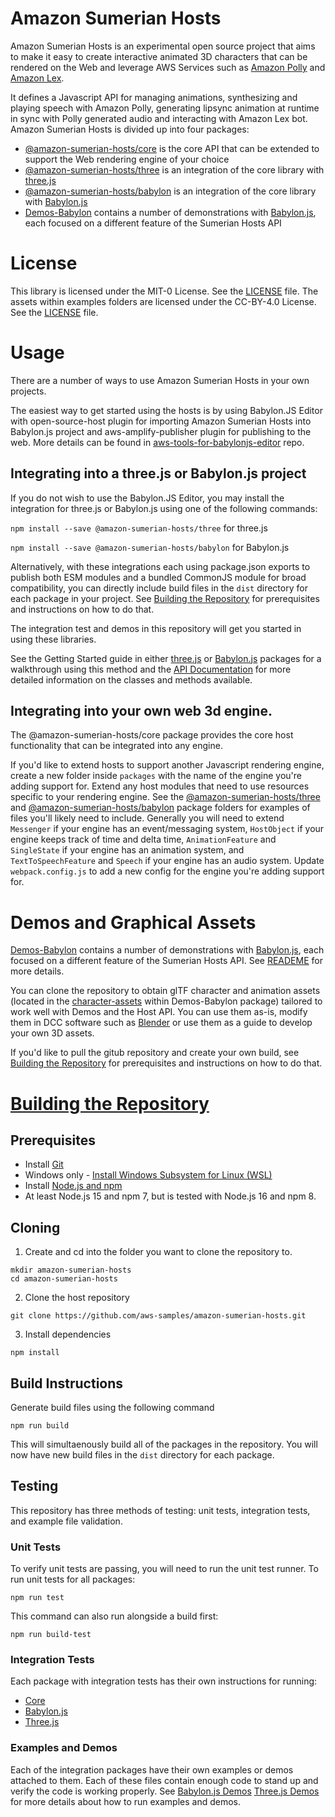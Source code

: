 # Amazon Sumerian Hosts

Amazon Sumerian Hosts is an experimental open source project that aims to make it easy to create interactive animated 3D characters that can be rendered on the Web and leverage AWS Services such as [Amazon Polly](https://aws.amazon.com/polly/) and [Amazon Lex](https://aws.amazon.com/lex/). 

It defines a Javascript API for managing animations, synthesizing and playing speech with Amazon Polly, generating lipsync animation at runtime in sync with Polly generated audio and interacting with Amazon Lex bot. Amazon Sumerian Hosts is divided up into four packages:
* [@amazon-sumerian-hosts/core](packages/amazon-sumerian-hosts-core) is the core API that can be extended to support the Web rendering engine of your choice
* [@amazon-sumerian-hosts/three](packages/amazon-sumerian-hosts-three) is an integration of the core library with [three.js](https://threejs.org/)
* [@amazon-sumerian-hosts/babylon](packages/amazon-sumerian-hosts-babylon) is an integration of the core library with [Babylon.js](https://www.babylonjs.com/)
* [Demos-Babylon](packages/demos-babylon) contains a number of demonstrations with [Babylon.js](https://www.babylonjs.com/), each focused on a different feature of the Sumerian Hosts API 


# License

This library is licensed under the MIT-0 License. See the [LICENSE](LICENSE) file. The assets within examples folders are licensed under the CC-BY-4.0 License. See the [LICENSE](packages/demo-babylon/src/character-assets/LICENSE) file.

# Usage

There are a number of ways to use Amazon Sumerian Hosts in your own projects.

The easiest way to get started using the hosts is by using Babylon.JS Editor with open-source-host plugin for importing Amazon Sumerian Hosts into Babylon.js project and aws-amplify-publisher plugin for publishing to the web. More details can be found in [aws-tools-for-babylonjs-editor](https://github.com/aws-samples/aws-tools-for-babylonjs-editor/blob/main/README.md) repo.

## Integrating into a three.js or Babylon.js project

If you do not wish to use the Babylon.JS Editor, you may install the integration for three.js or Babylon.js using one of the following commands:

`npm install --save @amazon-sumerian-hosts/three` for three.js

`npm install --save @amazon-sumerian-hosts/babylon` for Babylon.js

Alternatively, with these integrations each using package.json exports to publish both ESM modules and a bundled CommonJS module for broad compatibility, you can directly include build files in the `dist` directory for each package in your project. See [Building the Repository](#Building-the-Repository) for prerequisites and instructions on how to do that.

The integration test and demos in this repository will get you started in using these libraries.

See the Getting Started guide in either [three.js](packages/amazon-sumerian-hosts-three/README.md#getting-started) or [Babylon.js](packages/amazon-sumerian-hosts-babylon/README.md#getting-started) packages for a walkthrough using this method and the [API Documentation](https://aws-samples.github.io/amazon-sumerian-hosts/) for more detailed information on the classes and methods available. 

## Integrating into your own web 3d engine.

The @amazon-sumerian-hosts/core package provides the core host functionality that can be integrated into any engine.

If you'd like to extend hosts to support another Javascript rendering engine, create a new folder inside `packages` with the name of the engine you're adding support for. 
Extend any host modules that need to use resources specific to your rendering engine. See the [@amazon-sumerian-hosts/three](packages/amazon-sumerian-hosts-three) and [@amazon-sumerian-hosts/babylon](packages/amazon-sumerian-hosts-babylon) package folders for examples of files you'll likely need to include. Generally you will need to extend `Messenger` if your engine has an event/messaging system, `HostObject` if your engine keeps track of time and delta time, `AnimationFeature` and `SingleState` if your engine has an animation system, and `TextToSpeechFeature` and `Speech` if your engine has an audio system. Update `webpack.config.js` to add a new config for the engine you're adding support for.

# Demos and Graphical Assets

[Demos-Babylon](packages/demos-babylon) contains a number of demonstrations with [Babylon.js](https://www.babylonjs.com/), each focused on a different feature of the Sumerian Hosts API. See [READEME](packages/demos-babylon/README.md) for more details.

You can clone the repository to obtain glTF character and animation assets (located in the [character-assets](/packages/demos-babylon/src/character-assets/) within Demos-Babylon package) tailored to work well with Demos and the Host API. You can use them as-is, modify them in DCC software such as [Blender](https://www.blender.org/) or use them as a guide to develop your own 3D assets.

If you'd like to pull the gitub repository and create your own build, see [Building the Repository](#Building-the-Repository) for prerequisites and instructions on how to do that.


# [Building the Repository](#Building-the-Repository)

## Prerequisites  

- Install [Git](https://git-scm.com/book/en/v2/Getting-Started-Installing-Git)
- Windows only - [Install Windows Subsystem for Linux (WSL)](https://docs.microsoft.com/en-us/windows/wsl/install-win10)
- Install [Node.js and npm](https://docs.npmjs.com/downloading-and-installing-node-js-and-npm)
 - At least Node.js 15 and npm 7, but is tested with Node.js 16 and npm 8. 


## Cloning

1. Create and cd into the folder you want to clone the repository to.
```
mkdir amazon-sumerian-hosts
cd amazon-sumerian-hosts
```

2. Clone the host repository  
```
git clone https://github.com/aws-samples/amazon-sumerian-hosts.git
```

3. Install dependencies
```
npm install
```

## Build Instructions
Generate build files using the following command
```
npm run build
```
This will simultaenously build all of the packages in the repository. You will now have new build files in the `dist` directory for each package. 

## Testing
This repository has three methods of testing: unit tests, integration tests, and example file validation.

### Unit Tests
To verify unit tests are passing, you will need to run the unit test runner. To run unit tests for all packages:
```
npm run test
```

This command can also run alongside a build first:
```
npm run build-test
```

### Integration Tests
Each package with integration tests has their own instructions for running:
- [Core](packages/amazon-sumerian-hosts-core/test/integration_test/README.md)
- [Babylon.js](packages/amazon-sumerian-hosts-babylon/test/integration_test/README.md)
- [Three.js](packages/amazon-sumerian-hosts-three/test/integration_test/README.md)

### Examples and Demos
Each of the integration packages have their own examples or demos attached to them. Each of these files contain enough code to stand up and verify the code is working properly. See [Babylon.js Demos](packages/demos-babylon/README.md) [Three.js Demos](packages/amazon-sumerian-hosts-three/README.md) for more details about how to run examples and demos.